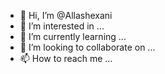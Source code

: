 - 👋 Hi, I’m @Allashexani
- 👀 I’m interested in ...
- 🌱 I’m currently learning ...
- 💞️ I’m looking to collaborate on ...
- 📫 How to reach me ...

<!---
Allashexani/Allashexani is a ✨ special ✨ repository because its `README.md` (this file) appears on your GitHub profile.
You can click the Preview link to take a look at your changes.
--->
